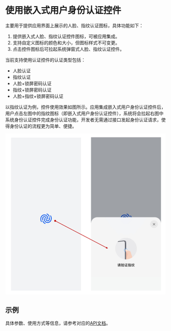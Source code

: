 # 使用嵌入式用户身份认证控件

主要用于提供应用界面上展示的人脸、指纹认证图标，具体功能如下：

1. 提供嵌入式人脸、指纹认证控件图标，可被应用集成。
2. 支持自定义图标的颜色和大小，但图标样式不可变更。
3. 点击控件图标后可拉起系统弹窗式人脸、指纹认证控件。

当前支持使用认证控件的认证类型包括：

- 人脸认证
- 指纹认证
- 人脸+锁屏密码认证
- 指纹+锁屏密码认证
- 人脸+指纹+锁屏密码认证

以指纹认证为例，控件使用效果如图所示。应用集成嵌入式用户身份认证控件后，用户点击左图中的指纹图标（即嵌入式用户身份认证控件），系统将会拉起右图中系统身份认证控件完成身份认证功能，开发者无需通过接口发起身份认证请求，使得身份认证的流程更为简单、便捷。

![user_auth_icon_demo](figures/user_auth_icon_demo.png)

## 示例

具体参数、使用方式等信息，请参考对应的[API文档](../../reference/apis-user-authentication-kit/ohos-useriam-userauthicon.md)。
